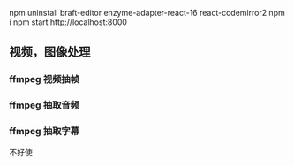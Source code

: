  npm uninstall   braft-editor enzyme-adapter-react-16 react-codemirror2
 npm i
 npm start
  http://localhost:8000

## 视频，图像处理

### ffmpeg 视频抽帧

### ffmpeg 抽取音频

### ffmpeg 抽取字幕
不好使

###

